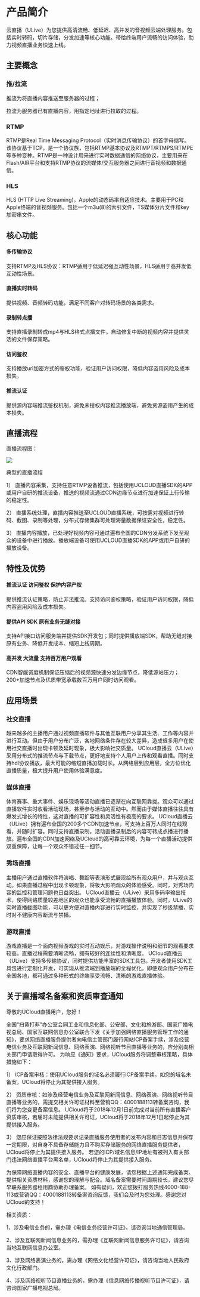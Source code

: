 # 产品简介

云直播（ULive）为您提供高清流畅、低延迟、高并发的音视频云端处理服务。包括实时转码，切片存储，分发加速等核心功能。带给终端用户流畅的访问体验，助力视频直播业务快速上线。

## 主要概念

### 推/拉流

推流为将直播内容推送至服务器的过程；

拉流为服务器已有直播内容，用指定地址进行拉取的过程。

### RTMP

RTMP是Real Time Messaging
Protocol（实时消息传输协议）的首字母缩写。该协议基于TCP，是一个协议族，包括RTMP基本协议及RTMPT/RTMPS/RTMPE等多种变种。RTMP是一种设计用来进行实时数据通信的网络协议，主要用来在Flash/AIR平台和支持RTMP协议的流媒体/交互服务器之间进行音视频和数据通信。

### HLS

HLS (HTTP Live
Streaming)，Apple的动态码率自适应技术。主要用于PC和Apple终端的音视频服务。包括一个m3u(8)的索引文件，TS媒体分片文件和key加密串文件。

## 核心功能

#### 多传输协议

支持RTMP及HLS协议：RTMP适用于低延迟强互动性场景，HLS适用于高并发低互动性场景。

#### 直播实时转码

提供视频、音频转码功能，满足不同客户对转码场景的各类需求。

#### 录制转点播

支持直播录制转成mp4与HLS格式点播文件，自动修复中断的视频内容并提供灵活的文件保存策略。

#### 访问鉴权

支持播放url加密方式的鉴权功能，验证用户访问权限，降低内容盗用风险及成本损失。

#### 推流认证

提供源内容端推流鉴权机制，避免未授权内容推流播放端，避免资源盗用产生的成本损失。

## 直播流程

直播流程图：

![](/images/直播流程图.png)

典型的直播流程

1）
直播内容采集，支持任意RTMP设备推流，包括使用UCLOUD直播SDK的APP或用户自研的推流设备，推送的视频流通过CDN边缘节点进行加速保证上行传输的稳定性。

2） 直播系统处理，直播内容推送至UCLOUD直播系统，可按需对视频进行转码、截图、录制等处理，分布式存储集群可处理海量数据保证安全性，稳定性。

3）
直播内容播放，已处理好视频内容可通过遍布全国的CDN分发系统下发至观众的设备中进行播放。播放端设备可使用UCLOUD直播SDK的APP或用户自研的播放设备。

## 特性及优势

#### 推流认证 访问鉴权 保护内容产权

提供推流认证策略，防止非法推流。支持访问鉴权策略，验证用户访问权限，降低内容盗用风险及成本损失。

#### 提供API SDK 原有业务无缝对接

支持API接口访问服务端并提供SDK开发包；同时提供播放端SDK，帮助无缝对接原有业务、降低开发成本、缩短上线周期。

#### 高并发 大流量 支持百万用户观看

CDN智能调度机制保证压缩后的视频源快速分发边缘节点，降低源站压力；200+加速节点及优质带宽承载数百万用户同时访问观看。

## 应用场景

### 社交直播

越来越多的主播用户通过视频直播软件与其他互联用户分享其生活、工作等内容并进行互动。但由于用户分布广泛，各地网络条件存在较大差异，造成很多用户在使用社交直播时出现卡顿及延时现象，极大影响社交质量。
UCloud直播云（ULive）采用分布式的推流节点与下载节点，更好地支持个人用户上传和观看直播。同时支持hdl协议播放，最大可能的缩短直播加载时长。从网络层到应用层，全方位优化直播质量，极大提升用户使用体验满意度。

### 媒体直播

体育赛事、重大事件、娱乐现场等活动直播已逐渐在向互联网靠拢。观众可以通过直播软件实时收看活动现场，甚至参与活动的互动中。然而由于媒体直播往往具有爆发式增长的特性，这对直播的可扩容性和灵活性有极高的要求。
UCloud直播云（ULive）拥有遍布全国的200多个CDN加速节点，可支持上百万人同时在线观看，并随时扩容。同时支持直播录制，活动直播录制后的内容可转成点播进行播放。遍布全国的CDN加速网络及UCloud的高可靠云环境，为每一个直播活动提供双重保障，让每一个观众不错过任一细节。

### 秀场直播

主播用户通过直播软件将演唱、舞蹈等表演形式展现给所有观众用户，并与观众互动。如果直播过程中出现卡顿现象，将极大影响观众的体验感受。同时，对秀场内容的监控和管理问题也日益突出。
UCloud直播云（ULive）采用多码率输出技术，使得网络质量较差地区的观众也能享受流畅的直播播放体验。同时，ULive的实时直播截图功能，可以更方便对直播内容进行实时监控，并实现了秒级禁播，实时对不健康内容断流与禁播。

### 游戏直播

游戏直播是一个面向视频游戏的实时互动娱乐，对游戏操作说明和细节的观看要求较高。直播过程需要清晰流畅，拥有较好的连续性和清晰度。
UCloud直播云（ULive）支持多传输协议，同时提供功能丰富的SDK工具包。开发者使用SDK工具包进行定制化开发，可实现从推流端到播放端的全程优化。即便观众用户分布在全国各地，都可通过多种形式的终端享受流畅、清晰的游戏直播体验。

## 关于直播域名备案和资质审查通知

尊敬的UCloud直播用户，您好！

全国“扫黄打非”办公室会同工业和信息化部、公安部、文化和旅游部、国家广播电视总局、国家互联网信息办公室联合下发《关于加强网络直播服务管理工作的通知》，要求网络直播服务提供者向电信主管部门履行网站ICP备案手续，涉及经营电信业务及互联网新闻信息、网络表演、网络视听节目直播等业务的，应分别向相关部门申请取得许可。
为响应《通知》要求，UCloud服务将调整审核策略，具体措施如下：

1） ICP备案审核：使用UCloud服务的域名必须履行ICP备案手续，如您的域名未备案，UCloud将停止为其提供接入服务。

2）
资质审核：如涉及经营电信业务及互联网新闻信息、网络表演、网络视听节目直播等业务的，需提交相关许可证材料至营销QQ：4000188113转备案咨询，我们将为您变更备案信息。
UCloud将于2018年12月1日前完成对当前所有直播客户资质审核，若届时未能提供相关许可证，UCloud将于2018年12月1日起停止为其提供接入服务。

3）
您应保证按照法律法规要求记录直播服务使用者的发布内容和日志信息并保存一定期限，对自身不具备存储能力且不购买存储服务的网络直播服务提供者，UCloud将停止为其提供接入服务。
若您的ICP/域名信息/IP地址有被列入有关部门违法网络直播平台黑名单，UCloud将停止为其提供接入服务。

为保障网络直播内容的安全、直播平台的健康发展，请您根据上述通知完成备案、提供相关资质材料，感谢您的理解与配合。域名备案需要时间周期较长，建议您尽早联系服务器租用商协助办理备案。
如有疑问，欢迎您拨打服务热线4000-188-113或营销QQ：4000188113转备案咨询反馈，我们会及时为您处理。感谢您对UCloud的支持！

相关资质：

1、涉及电信业务的，需办理《电信业务经营许可证》，请咨询当地通信管理局。

2、涉及互联网新闻信息业务的，需办理《互联网新闻信息服务许可证》，请咨询当地互联网信息办公室。

3、涉及网络表演业务的，需办理《网络文化经营许可证》，请咨询当地人民政府文化行政部门。

4、涉及网络视听节目直播业务的，需办理《信息网络传播视听节目许可证》，请咨询国家广播电视总局。
